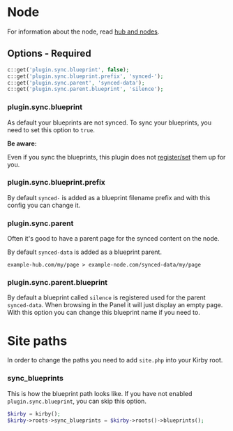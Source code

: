# Node

For information about the node, read [hub and nodes](options.md).

## Options - Required

```php
c::get('plugin.sync.blueprint', false);
c::get('plugin.sync.blueprint.prefix', 'synced-');
c::get('plugin.sync.parent', 'synced-data');
c::get('plugin.sync.parent.blueprint', 'silence');
```

### plugin.sync.blueprint

As default your blueprints are not synced. To sync your blueprints, you need to set this option to `true`.

**Be aware:**

Even if you sync the blueprints, this plugin does not [register/set](https://getkirby.com/docs/developer-guide/plugins/registry) them up for you.

### plugin.sync.blueprint.prefix

By default `synced-` is added as a blueprint filename prefix and with this config you can change it.

### plugin.sync.parent

Often it's good to have a parent page for the synced content on the node.

By default `synced-data` is added as a blueprint parent.

```text
example-hub.com/my/page > example-node.com/synced-data/my/page
```

### plugin.sync.parent.blueprint

By default a blueprint called `silence` is registered used for the parent `synced-data`. When browsing in the Panel it will just display an empty page. With this option you can change this blueprint name if you need to.

# Site paths

In order to change the paths you need to add `site.php` into your Kirby root.

### sync_blueprints

This is how the blueprint path looks like. If you have not enabled `plugin.sync.blueprint`, you can skip this option.

```php
$kirby = kirby();
$kirby->roots->sync_blueprints = $kirby->roots()->blueprints();
```